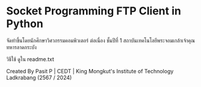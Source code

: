 # Socket Programming FTP Client in Python
จัดทำขึ้นโดยนักศึกษาวิศวกรรมคอมพิวเตอร์ ต่อเนื่อง ชั้นปีที่ 1 
สถาบันเทคโนโลยีพระจอมเกล้าเจ้าคุณทหารลาดกระบัง

วิธีใช้ ดูใน readme.txt

Created By Pasit P | CEDT | King Mongkut's Institute of Technology Ladkrabang (2567 / 2024)
